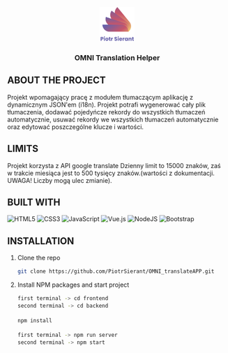 <div align="center">
    <img src="https://github.com/PiotrSierant/portfolioWeb/blob/master/public/images/logo_darkblue.svg" alt="Logo" width="80" height="80">
    
<h3 align="center">OMNI Translation Helper</h3>

</div>

## ABOUT THE PROJECT

Projekt wpomagający pracę z modułem tłumaczącym aplikację z dynamicznym JSON'em (i18n).
Projekt potrafi wygenerować cały plik tłumaczenia, dodawać pojedyńcze rekordy do wszystkich tłumaczeń automatycznie, usuwać rekordy we wszystkich tłumaczeń automatycznie oraz edytować poszczególne klucze i wartości.

## LIMITS

Projekt korzysta z API google translate
Dzienny limit to 15000 znaków, zaś w trakcie miesiąca jest to 500 tysięcy znaków.(wartości z dokumentacji. UWAGA! Liczby mogą ulec zmianie).

## BUILT WITH

![HTML5](https://img.shields.io/badge/html5-%23E34F26.svg?style=for-the-badge&logo=html5&logoColor=white)
![CSS3](https://img.shields.io/badge/css3-%231572B6.svg?style=for-the-badge&logo=css3&logoColor=white)
![JavaScript](https://img.shields.io/badge/javascript-%23323330.svg?style=for-the-badge&logo=javascript&logoColor=%23F7DF1E)
![Vue.js](https://img.shields.io/badge/vuejs-%2335495e.svg?style=for-the-badge&logo=vuedotjs&logoColor=%234FC08D)
![NodeJS](https://img.shields.io/badge/node.js-6DA55F?style=for-the-badge&logo=node.js&logoColor=white)
![Bootstrap](https://img.shields.io/badge/bootstrap-%23563D7C.svg?style=for-the-badge&logo=bootstrap&logoColor=white)

## INSTALLATION

1. Clone the repo
   ```sh
   git clone https://github.com/PiotrSierant/OMNI_translateAPP.git
   ```
2. Install NPM packages and start project

   ```sh
   first terminal -> cd frontend
   second terminal -> cd backend

   npm install

   first terminal -> npm run server
   second terminal -> npm start
   ```
